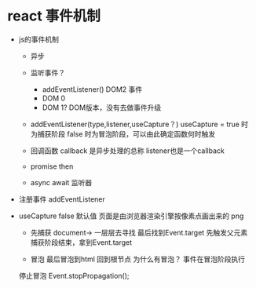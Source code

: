 # react 事件机制
- js的事件机制
    - 异步
    - 监听事件？
        - addEventListener() DOM2 事件
        - DOM 0
        <a onclick = 'doSomething()'></a>
        - DOM 1? DOM版本，没有去做事件升级

    - addEventListener(type,listener,useCapture？)
    useCapture = true 时为捕获阶段
    false 时为冒泡阶段，可以由此确定函数何时触发
    - 回调函数 callback 是异步处理的总称  listener也是一个callback
    - promise then
    - async await
    监听器
- 注册事件 addEventListener
- useCapture false 默认值
    页面是由浏览器渲染引擎按像素点画出来的 png
    - 先捕获 document-> 一层层去寻找 最后找到Event.target
        先触发父元素
        捕获阶段结束，拿到Event.target

    - 冒泡
        最后冒泡到html 回到根节点
        为什么有冒泡？
        事件在冒泡阶段执行

    停止冒泡 Event.stopPropagation();




